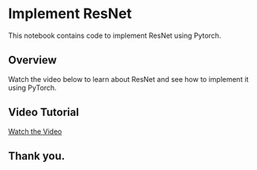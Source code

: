 # Implement ResNet

This notebook contains code to implement ResNet using Pytorch.

## Overview

Watch the video below to learn about ResNet and see how to implement it using PyTorch.

## Video Tutorial

[Watch the Video](https://youtu.be/ETUbuZelhDQ)

## Thank you.
